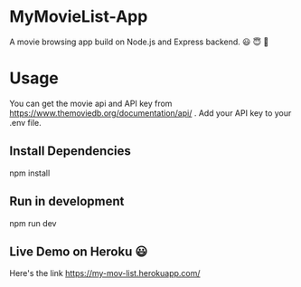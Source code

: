 # MyMovieList-App
A movie browsing app build on Node.js and Express backend.
:smiley:
:innocent:
:blue_heart:

# Usage
You can get the movie api and API key from https://www.themoviedb.org/documentation/api/ .
Add your API key to your .env file.
## Install Dependencies
npm install
## Run in development
npm run dev

## Live Demo on Heroku :smiley:
Here's the link https://my-mov-list.herokuapp.com/

